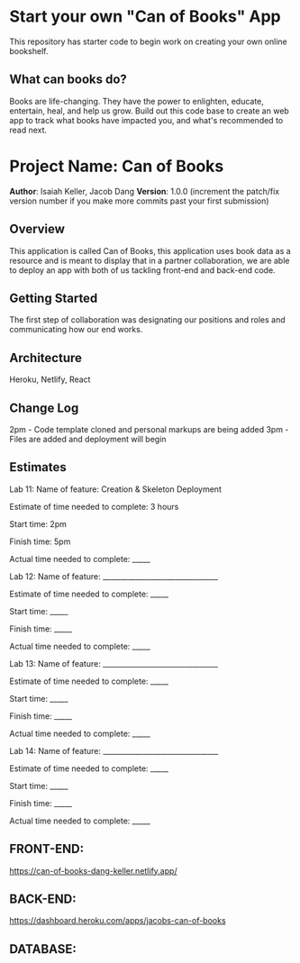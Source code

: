 # Start your own "Can of Books" App

This repository has starter code to begin work on creating your own online bookshelf.

## What can books do?

Books are life-changing. They have the power to enlighten, educate, entertain, heal, and help us grow. Build out this code base to create an web app to track what books have impacted you, and what's recommended to read next.


# Project Name: Can of Books


**Author**: Isaiah Keller, Jacob Dang
**Version**: 1.0.0 (increment the patch/fix version number if you make more commits past your first submission)

## Overview
<!-- Provide a high level overview of what this application is and why you are building it, beyond the fact that it's an assignment for this class. (i.e. What's your problem domain?) -->This application is called Can of Books, this application uses book data as a resource and is meant to display that in a partner collaboration, we are able to deploy an app with both of us tackling front-end and back-end code.

## Getting Started
<!-- What are the steps that a user must take in order to build this app on their own machine and get it running? --> The first step of collaboration was designating our positions and roles and communicating how our end works. 

## Architecture
<!-- Provide a detailed description of the application design. What technologies (languages, libraries, etc) you're using, and any other relevant design information. --> Heroku, Netlify, React

## Change Log
<!-- Use this area to document the iterative changes made to your application as each feature is successfully implemented. Use time stamps. Here's an example:

01-01-2001 4:59pm - Application now has a fully-functional express server, with a GET route for the location resource. -->
2pm - Code template cloned and personal markups are being added
3pm - Files are added and deployment will begin

## Estimates


Lab 11:
Name of feature: Creation & Skeleton Deployment

Estimate of time needed to complete: 3 hours

Start time: 2pm

Finish time: 5pm

Actual time needed to complete: _____

Lab 12:
Name of feature: ________________________________

Estimate of time needed to complete: _____

Start time: _____

Finish time: _____

Actual time needed to complete: _____

Lab 13:
Name of feature: ________________________________

Estimate of time needed to complete: _____

Start time: _____

Finish time: _____

Actual time needed to complete: _____

Lab 14:
Name of feature: ________________________________

Estimate of time needed to complete: _____

Start time: _____

Finish time: _____

Actual time needed to complete: _____

## FRONT-END:
https://can-of-books-dang-keller.netlify.app/

## BACK-END:
https://dashboard.heroku.com/apps/jacobs-can-of-books

## DATABASE: